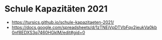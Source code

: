 # Schule Kapazitäten 2021

- https://tursics.github.io/schule-kapazitaeten-2021/
- https://docs.google.com/spreadsheets/d/1zTNEjVpDTVbFqy2jeukVa0kb0nf8EDXS3q7460HGkIM/edit#gid=0
